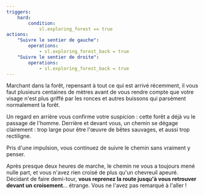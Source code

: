 ```yaml
---
triggers:
    hard:
        condition:
            sl.exploring_forest == true
actions:
    "Suivre le sentier de gauche":
        operations:
            - sl.exploring_forest_back = true
    "Suivre le sentier de droite":
        operations:
            - sl.exploring_forest_back = true
---
```


Marchant dans la forêt, repensant à tout ce qui est arrivé récemment, il vous faut plusieurs centaines de mètres avant de vous rendre compte que votre visage n'est plus griffé par les ronces et autres buissons qui parsèment normalement la forêt.

Un regard en arrière vous confirme votre suspicion : cette forêt a déjà vu le passage de l'homme. Derrière et devant vous, un chemin se dégage clairement : trop large pour être l'œuvre de bêtes sauvages, et aussi trop rectiligne.

Pris d'une impulsion, vous continuez de suivre le chemin sans vraiment y penser.

Après presque deux heures de marche, le chemin ne vous a toujours mené nulle part, et vous n'avez rien croisé de plus qu'un chevreuil apeuré. Décidant de faire demi-tour, **vous reprenez la route jusqu'à vous retrouver devant un croisement**... étrange. Vous ne l'avez pas remarqué à l'aller !
